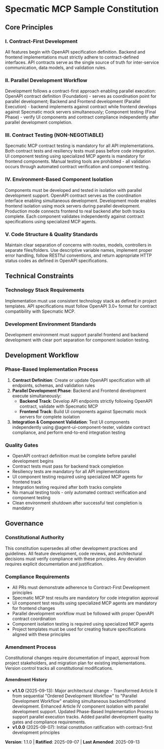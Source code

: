 # Specmatic MCP Sample Constitution

## Core Principles

### I. Contract-First Development
All features begin with OpenAPI specification definition. Backend and frontend implementations must strictly adhere to contract-defined interfaces. API contracts serve as the single source of truth for inter-service communication, data models, and validation rules.

### II. Parallel Development Workflow
Development follows a contract-first approach enabling parallel execution: OpenAPI contract definition (Foundation) - serves as coordination point for parallel development; Backend and Frontend development (Parallel Execution) - backend implements against contract while frontend develops against Specmatic mock servers simultaneously; Component testing (Final Phase) - verify UI components and contract compliance independently after parallel development completion.

### III. Contract Testing (NON-NEGOTIABLE)
Specmatic MCP contract testing is mandatory for all API implementations. Both contract tests and resiliency tests must pass before code integration. UI component testing using specialized MCP agents is mandatory for frontend components. Manual testing tools are prohibited - all validation occurs through automated contract verification and component testing.

### IV. Environment-Based Component Isolation
Components must be developed and tested in isolation with parallel development support. OpenAPI contract serves as the coordination interface enabling simultaneous development. Development mode enables frontend isolation using mock servers during parallel development. Production mode connects frontend to real backend after both tracks complete. Each component validates independently against contract specifications using specialized MCP agents.

### V. Code Structure & Quality Standards
Maintain clear separation of concerns with routes, models, controllers in separate files/folders. Use descriptive variable names, implement proper error handling, follow RESTful conventions, and return appropriate HTTP status codes as defined in OpenAPI specifications.

## Technical Constraints

### Technology Stack Requirements
Implementation must use consistent technology stack as defined in project templates. API specifications must follow OpenAPI 3.0+ format for contract compatibility with Specmatic MCP.

### Development Environment Standards
Development environment must support parallel frontend and backend development with clear port separation for component isolation testing.

## Development Workflow

### Phase-Based Implementation Process
1. **Contract Definition**: Create or update OpenAPI specification with all endpoints, schemas, and validation rules
2. **Parallel Development Phase**: Backend and Frontend development execute simultaneously:
   - **Backend Track**: Develop API endpoints strictly following OpenAPI contract, validate with Specmatic MCP
   - **Frontend Track**: Build UI components against Specmatic mock servers for complete isolation
3. **Integration & Component Validation**: Test UI components independently using @agent-ui-component-tester, validate contract compliance, and perform end-to-end integration testing

### Quality Gates
- OpenAPI contract definition must be complete before parallel development begins
- Contract tests must pass for backend track completion
- Resiliency tests are mandatory for all API implementations
- UI component testing required using specialized MCP agents for frontend track
- Integration testing required after both tracks complete
- No manual testing tools - only automated contract verification and component testing
- Clean environment shutdown after successful test completion is mandatory

## Governance

### Constitutional Authority
This constitution supersedes all other development practices and guidelines. All feature development, code reviews, and architectural decisions must verify compliance with these principles. Any deviation requires explicit documentation and justification.

### Compliance Requirements
- All PRs must demonstrate adherence to Contract-First Development principles
- Specmatic MCP test results are mandatory for code integration approval
- UI component test results using specialized MCP agents are mandatory for frontend changes
- Parallel development workflow must be followed with proper OpenAPI contract coordination
- Component isolation testing is required using specialized MCP agents
- Project templates must be used for creating feature specifications aligned with these principles

### Amendment Process
Constitutional changes require documentation of impact, approval from project stakeholders, and migration plan for existing implementations. Version control tracks all constitutional modifications.

#### Amendment History
- **v1.1.0** (2025-09-13): Major architectural change - Transformed Article II from sequential "Ordered Development Workflow" to "Parallel Development Workflow" enabling simultaneous backend/frontend development. Enhanced Article IV component isolation with parallel development support. Updated Phase-Based Implementation Process to support parallel execution tracks. Added parallel development quality gates and compliance requirements.
- **v1.0.0** (2025-09-07): Initial constitution ratification with contract-first development principles

**Version**: 1.1.0 | **Ratified**: 2025-09-07 | **Last Amended**: 2025-09-13